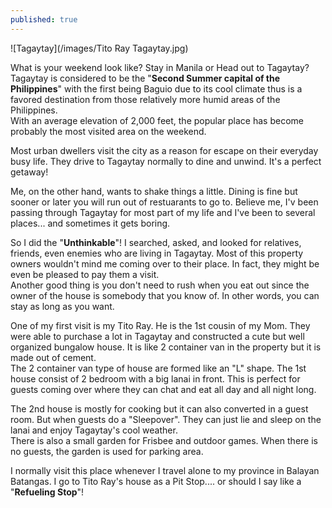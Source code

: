 ```yaml
---
published: true
---
```

![Tagaytay](/images/Tito Ray Tagaytay.jpg)

What is your weekend look like? Stay in Manila or Head out to Tagaytay? Tagaytay is considered to be the "**Second Summer capital of the Philippines**" with the first being Baguio due to its cool climate thus is a favored destination from those relatively more humid areas of the Philippines.   
With an average elevation of 2,000 feet, the popular place has become probably the most visited area on the weekend. 

Most urban dwellers visit the city as a reason for escape on their everyday busy life. They drive to Tagaytay normally to dine and unwind. It's a perfect getaway!

Me, on the other hand, wants to shake things a little. Dining is fine but sooner or later you will run out of restuarants to go to. Believe me, I'v been passing through Tagaytay for most part of my life and I've been to several places... and sometimes it gets boring.

So I did the "**Unthinkable**"! I searched, asked, and looked for relatives, friends, even enemies who are living in Tagaytay. Most of this property owners wouldn't mind me coming over to their place. In fact, they might be even be pleased to pay them a visit.   
Another good thing is you don't need to rush when you eat out since the owner of the house is somebody that you know of. In other words, you can stay as long as you want.

One of my first visit is my Tito Ray. He is the 1st cousin of my Mom. They were able to purchase a lot in Tagaytay and constructed a cute but well organized bungalow house. It is like 2 container van in the property but it is made out of cement.   
The 2 container van type of house are formed like an "L" shape. The 1st house consist of 2 bedroom with a big lanai in front. This is perfect for guests coming over where they can chat and eat all day  and all night long. 

The 2nd house is mostly for cooking but it can also converted in a guest room. But when guests do a "Sleepover". They can just lie and sleep on the lanai and enjoy Tagaytay's cool weather.   
There is also a small garden for Frisbee and outdoor games. When there is no guests, the garden is used for parking area.

I normally visit this place whenever I travel alone to my province in Balayan Batangas. I go to Tito Ray's house as a Pit Stop.... or should I say like a "**Refueling Stop**"! 